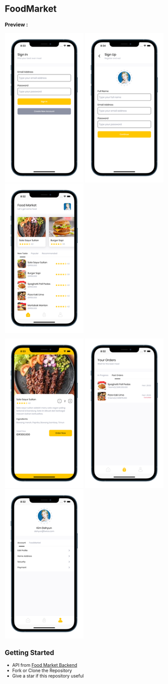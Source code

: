 # FoodMarket

<h3 align="left">Preview :</h3>
<p align="left"> 
<img src="https://github.com/rizkikurniaa/Foodmarket/blob/master/assets/preview/signin.png" width="250"> <img src="https://github.com/rizkikurniaa/Foodmarket/blob/master/assets/preview/signup.png" width="250"> <img src="https://github.com/rizkikurniaa/Foodmarket/blob/master/assets/preview/home.png" width="250">

<p align="left">
<img src="https://github.com/rizkikurniaa/Foodmarket/blob/master/assets/preview/detail.png" width="250"> <img src="https://github.com/rizkikurniaa/Foodmarket/blob/master/assets/preview/order.png" width="250"> <img src="https://github.com/rizkikurniaa/Foodmarket/blob/master/assets/preview/profile.png" width="250">

## Getting Started
- API from  [Food Market Backend](https://www.github.com/rizkikurniaa/foodmarket-backend)
- Fork or Clone the Repository
- Give a star if this repository useful
